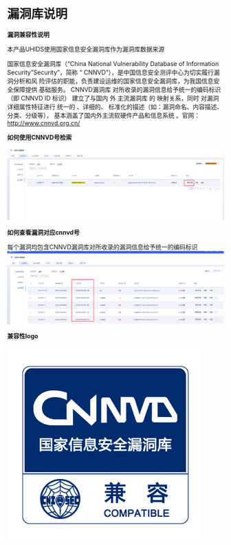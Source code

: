 

# 漏洞库说明

**漏洞兼容性说明**

本产品UHIDS使用国家信息安全漏洞库作为漏洞库数据来源


国家信息安全漏洞库（“China National Vulnerability Database of Information
Security”Security”，简称 “ CNNVD”），是中国信息安全测评中心为切实履行漏洞分析和风
险评估的职能，负责建设运维的国家信息安全漏洞库，为我国信息安全保障提供
基础服务。 CNNVD漏洞库 对所收录的漏洞信息给予统一的编码标识 （即 CNNVD ID
标识） 建立了与国内 外 主流漏洞库 的 映射关系，同时 对漏洞详细属性特征进行
统一的 、详细的、 标准化的描述（如：漏洞命名、内容描述、分类、分级等），
基本涵盖了国内外主流软硬件产品和信息系统 。官网：http://www.cnnvd.org.cn/

**如何使用CNNVD号检索**

![](/images/operation/cnnvd号检索.png)

**如何查看漏洞对应cnnvd号**

每个漏洞均包含CNNVD漏洞库对所收录的漏洞信息给予统一的编码标识 
![](/images/operation/cnnvd号展示.png)


**兼容性logo**

![](/images/operation/cnnvd_logo.png)
